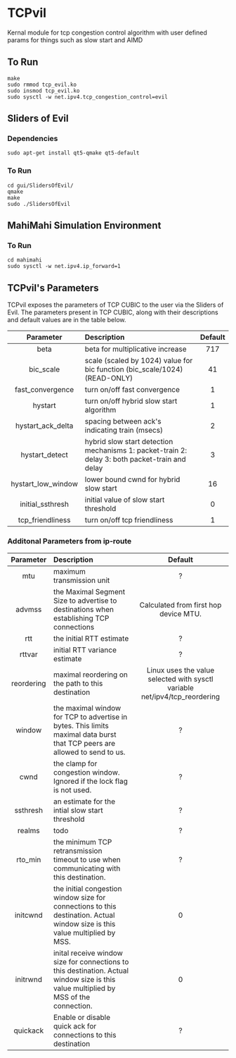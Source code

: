 # TCPvil
Kernal module for tcp congestion control algorithm with user defined params for things such as slow start and AIMD

## To Run

```
make
sudo rmmod tcp_evil.ko
sudo insmod tcp_evil.ko
sudo sysctl -w net.ipv4.tcp_congestion_control=evil
```

## Sliders of Evil
### Dependencies

```
sudo apt-get install qt5-qmake qt5-default
```

### To Run

```
cd gui/SlidersOfEvil/
qmake
make
sudo ./SlidersOfEvil
```

## MahiMahi Simulation Environment
### To Run
```
cd mahimahi
sudo sysctl -w net.ipv4.ip_forward=1
```

## TCPvil's Parameters
TCPvil exposes the parameters of TCP CUBIC to the user via the Sliders of Evil. The parameters present in TCP CUBIC, along with their descriptions and default values are in the table below.

Parameter          | Description                                                                                    | Default
:----------------: | :--------------------------------------------------------------------------------------------- | :-----:
beta               | beta for multiplicative increase                                                               | 717
bic_scale          | scale (scaled by 1024) value for bic function (bic_scale/1024) (READ-ONLY)                     | 41
fast_convergence   | turn on/off fast convergence                                                                   | 1
hystart            | turn on/off hybrid slow start algorithm                                                        | 1
hystart_ack_delta  | spacing between ack's indicating train (msecs)                                                 | 2
hystart_detect     | hybrid slow start detection mechanisms 1: packet-train 2: delay 3: both packet-train and delay | 3
hystart_low_window | lower bound cwnd for hybrid slow start                                                         | 16
initial_ssthresh   | initial value of slow start threshold                                                          | 0
tcp_friendliness   | turn on/off tcp friendliness                                                                   | 1

### Additonal Parameters from ip-route

Parameter  | Description                                                                                                                           | Default
:--------: | :------------------------------------------------------------------------------------------------------------------------------------ | :------------------------------------------------------------------------:
mtu        | maximum transmission unit                                                                                                             | ?
advmss     | the Maximal Segment Size to advertise to destinations when establishing TCP connections                                               | Calculated from first hop device MTU.
rtt        | the initial RTT estimate                                                                                                              | ?
rttvar     | initial RTT variance estimate                                                                                                         | ?
reordering | maximal reordering on the path to this destination                                                                                    | Linux uses the value selected with sysctl variable net/ipv4/tcp_reordering
window     | the maximal window for TCP to advertise in bytes. This limits maximal data burst that TCP peers are allowed to send to us.            | ?
cwnd       | the clamp for congestion window. Ignored if the lock flag is not used.                                                                | ?
ssthresh   | an estimate for the intial slow start threshold                                                                                       | ?
realms     | todo                                                                                                                                  | ?
rto_min    | the minimum TCP retransmission timeout to use when communicating with this destination.                                               | ?
initcwnd   | the initial congestion window size for connections to this destination. Actual window size is this value multiplied by MSS.           | 0
initrwnd   | inital receive window size for connections to this destination. Actual window size is this value multiplied by MSS of the connection. | 0
quickack   | Enable or disable quick ack for connections to this destination                                                                       | ?
